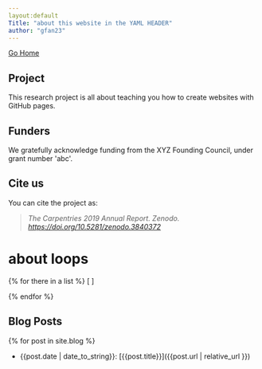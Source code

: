 ```yaml
---
layout:default
Title: "about this website in the YAML HEADER"
author: "gfan23"
---
```


[Go Home](index.md)

## Project
This research project is all about teaching you how to create websites with GitHub pages.

## Funders
We gratefully acknowledge funding from the XYZ Founding Council, under grant number 'abc'.

## Cite us
You can cite the project as:

> *The Carpentries 2019 Annual Report. Zenodo. https://doi.org/10.5281/zenodo.3840372*

# about loops
{% for there in a list %}
[        ]

{% endfor %}

## Blog Posts
{% for post in site.blog %}
- {{post.date | date_to_string}}: [{{post.title}}]({{post.url | relative_url }})
